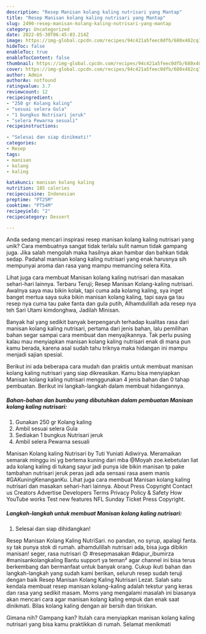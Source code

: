 ```yaml
---
description: "Resep Manisan kolang kaling nutrisari yang Mantap"
title: "Resep Manisan kolang kaling nutrisari yang Mantap"
slug: 2490-resep-manisan-kolang-kaling-nutrisari-yang-mantap
category: Uncategorized
date: 2022-05-30T06:45:03.214Z
image: https://img-global.cpcdn.com/recipes/94c421a5feec0dfb/680x482cq70/manisan-kolang-kaling-nutrisari-foto-resep-utama.jpg
hideToc: false
enableToc: true
enableTocContent: false
thumbnail: https://img-global.cpcdn.com/recipes/94c421a5feec0dfb/680x482cq70/manisan-kolang-kaling-nutrisari-foto-resep-utama.jpg
cover: https://img-global.cpcdn.com/recipes/94c421a5feec0dfb/680x482cq70/manisan-kolang-kaling-nutrisari-foto-resep-utama.jpg
author: Admin
authorAv: notfound
ratingvalue: 3.7
reviewcount: 12
recipeingredient:
- "250 gr Kolang kaling"
- "sesuai selera Gula"
- "1 bungkus Nutrisari jeruk"
- "selera Pewarna sesuali"
recipeinstructions:

- "Selesai dan siap dinikmati!"
categories:
- Resep
tags:
- manisan
- kolang
- kaling

katakunci: manisan kolang kaling 
nutrition: 185 calories
recipecuisine: Indonesian
preptime: "PT25M"
cooktime: "PT54M"
recipeyield: "2"
recipecategory: Dessert

---
```





Anda sedang mencari inspirasi resep manisan kolang kaling nutrisari yang unik? Cara membuatnya sangat tidak terlalu sulit namun tidak gampang juga. Jika salah mengolah maka hasilnya akan hambar dan bahkan tidak sedap. Padahal manisan kolang kaling nutrisari yang enak harusnya sih mempunyai aroma dan rasa yang mampu memancing selera Kita.





Lihat juga cara membuat Manisan kolang kaling nutrisari dan masakan sehari-hari lainnya. Terbaru Teruji; Resep Manisan Kolang-kaling nutrisari. Awalnya saya mau bikin kolak, tapi cuma ada kolamg kaling, sya inget banget mertua saya suka bikin manisan kolang kaling, tapi saya ga tau resep nya cuma tau pake fanta dan gula putih, Alhamdulillah ada resep nya teh Sari Utami kimdonghwa, Jadilah Minisan.

Banyak hal yang sedikit banyak berpengaruh terhadap kualitas rasa dari manisan kolang kaling nutrisari, pertama dari jenis bahan, lalu pemilihan bahan segar sampai cara membuat dan menyajikannya. Tak perlu pusing kalau mau menyiapkan manisan kolang kaling nutrisari enak di mana pun kamu berada, karena asal sudah tahu triknya maka hidangan ini mampu menjadi sajian spesial.






Berikut ini ada beberapa cara mudah dan praktis untuk membuat manisan kolang kaling nutrisari yang siap dikreasikan. Kamu bisa menyiapkan Manisan kolang kaling nutrisari menggunakan 4 jenis bahan dan 0 tahap pembuatan. Berikut ini langkah-langkah dalam membuat hidangannya.

<!--inarticleads1-->

##### Bahan-bahan dan bumbu yang dibutuhkan dalam pembuatan Manisan kolang kaling nutrisari:

1. Gunakan 250 gr Kolang kaling
1. Ambil sesuai selera Gula
1. Sediakan 1 bungkus Nutrisari jeruk
1. Ambil selera Pewarna sesuali


Manisan Kolang kaling Nutrisari by Tuti Yuniati Adiwirya. Meramaikan semarak minggu ini yg bertema kuning dari mba @Moyah zoe.kebetulan liat ada kolang kaling di tukang sayur jadi punya ide bikin manisan tp pake tambahan nutrisari jeruk peras jadi ada sensasi rasa asem manis #GAKuningKenanganKu. Lihat juga cara membuat Manisan kolang kaling nutrisari dan masakan sehari-hari lainnya. About Press Copyright Contact us Creators Advertise Developers Terms Privacy Policy &amp; Safety How YouTube works Test new features NFL Sunday Ticket Press Copyright. 

<!--inarticleads2-->

##### Langkah-langkah untuk membuat Manisan kolang kaling nutrisari:


1. Selesai dan siap dihidangkan!

Resep Manisan Kolang Kaling NutriSari. no pandan, no syrup, apalagi fanta. sy tak punya stok di rumah. alhamdulillah nutrisari ada, bisa juga dibikin manisan! seger, rasa nutrisari 😊 #resepmasakan #dapur_ibumirza #manisankolangkaling Bantu support ya teman² agar channel ini bisa terus berkembang dan bermanfaat untuk banyak orang. Cukup ikuti bahan dan langkah-langkah yang sudah kami berikan, seluruh resep sudah teruji dengan baik Resep Manisan Kolang Kaling Nutrisari Lezat. Salah satu kendala membuat resep manisan kolang-kaling adalah tekstur yang keras dan rasa yang sedikit masam. Moms yang mengalami masalah ini biasanya akan mencari cara agar manisan kolang kaling empuk dan enak saat dinikmati. Bilas kolang kaling dengan air bersih dan tiriskan. 

Gimana nih? Gampang kan? Itulah cara menyiapkan manisan kolang kaling nutrisari yang bisa kamu praktikkan di rumah. Selamat menikmati

